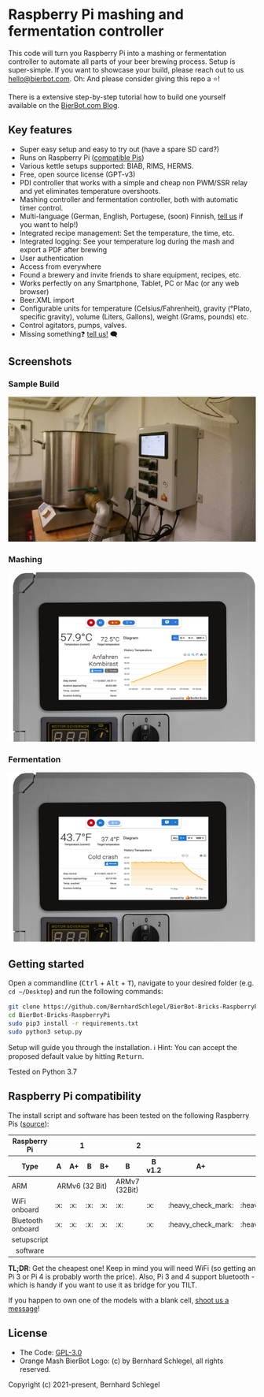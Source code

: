 # Raspberry Pi mashing and fermentation controller

This code will turn you Raspberry Pi into a mashing or fermentation controller to automate all parts of your beer brewing process. Setup is super-simple. If you want to showcase your build, please reach out to us [hello@bierbot.com](mailto:hello@bierbot.com). Oh: And please consider giving this repo a ⭐!

There is a extensive step-by-step tutorial how to build one yourself available on the [BierBot.com Blog](https://bierbot.com/blog/howto/howto-build-a-raspberry-pi-based-brewing-control/).

## Key features

- Super easy setup and easy to try out (have a spare SD card?)
- Runs on Raspberry Pi ([compatible Pis](#raspberry-pi-compatibility))
- Various kettle setups supported: BIAB, RIMS, HERMS.
- Free, open source license (GPT-v3)
- PDI controller that works with a simple and cheap non PWM/SSR relay and yet eliminates temperature overshoots.
- Mashing controller and fermentation controller, both with automatic timer control.
- Multi-language (German, English, Portugese, (soon) Finnish, [tell us](https://bierbot.com/contact/) if you want to help!)
- Integrated recipe management: Set the temperature, the time, etc.
- Integrated logging: See your temperature log during the mash and export a PDF after brewing
- User authentication
- Access from everywhere
- Found a brewery and invite friends to share equipment, recipes, etc.
- Works perfectly on any Smartphone, Tablet, PC or Mac (or any web browser)
- Beer.XML import
- Configurable units for temperature (Celsius/Fahrenheit), gravity (°Plato, specific gravity), volume (Liters, Gallons), weight (Grams, pounds) etc.
- Control agitators, pumps, valves.
- Missing something❓  [tell us!](https://github.com/BernhardSchlegel/BierBot-Bricks-RaspberryPi/issues/new) 🗨️

## Screenshots

### Sample Build

![Rasbperry Pi Brewing control using BierBot Bricks](docs/real.jpg)

### Mashing

![Display in mashing](docs/brewery_control_mashing_small_1080.png)

### Fermentation

![Display during fermentation](docs/brewery_control_fermentation_small_1080.png)

## Getting started

Open a commandline (<kbd>Ctrl</kbd> + <kbd>Alt</kbd> + <kbd>T</kbd>), navigate to your desired folder (e.g. `cd ~/Desktop`) and run the following commands:

```bash
git clone https://github.com/BernhardSchlegel/BierBot-Bricks-RaspberryPi.git
cd BierBot-Bricks-RaspberryPi
sudo pip3 install -r requirements.txt
sudo python3 setup.py
```

Setup will guide you through the installation. :information_source: Hint: You can accept the proposed default value by hitting <kbd>Return</kbd>.

Tested on Python 3.7

## Raspberry Pi compatibility 

The install script and software has been tested on the following
Raspberry Pis ([source](https://de.wikipedia.org/wiki/Raspberry_Pi)):

<table>
   <thead>
      <tr>
         <th>Raspberry Pi</th>
         <th colspan=4>1</th>
         <th colspan=2>2</th>
         <th colspan=3>3</th>
         <th colspan=1>4</th>
      </tr>
         <tr>
            <th>Type</th>
            <th>A</th>
            <th>A+</th>
            <th>B</th>
            <th>B+</th>
            <th>B</th>
            <th>B v1.2</th>
            <th>A+</th>
            <th>B v.1.2</th>
            <th>B+</th>
            <th>B</th>
         </tr>
   </thead>
   <tbody>
      <tr>
         <td>ARM</td>
         <td align="center" colspan=4>ARMv6 (32 Bit)</td>
         <td>ARMv7 (32Bit)</td>
         <td align="center"colspan=5>ARMv8 (64 Bit)</td>
      </tr>
      <tr>
         <td>WiFi onboard</td>
         <td>:x:</td>
         <td>:x:</td>
         <td>:x:</td>
         <td>:x:</td>
         <td>:x:</td>
         <td>:x:</td>
         <td>:heavy_check_mark:</td>
         <td>:heavy_check_mark:</td>
         <td>:heavy_check_mark:</td>
         <td>:heavy_check_mark:</td>
      </tr>
      <tr>
         <td>Bluetooth onboard</td>
         <td>:x:</td>
         <td>:x:</td>
         <td>:x:</td>
         <td>:x:</td>
         <td>:x:</td>
         <td>:x:</td>
         <td>:heavy_check_mark:</td>
         <td>:heavy_check_mark:</td>
         <td>:heavy_check_mark:</td>
         <td>:heavy_check_mark:</td>
      </tr>
      <tr align="center">
         <td>setupscript</td>
         <td></td>
         <td></td>
         <td></td>
         <td></td>
         <td></td>
         <td></td>
         <td></td>
         <td></td>
         <td></td>
         <td>:heavy_check_mark:</td>
      </tr>
      <tr align="center">
         <td>software</td>
         <td></td>
         <td></td>
         <td></td>
         <td></td>
         <td></td>
         <td></td>
         <td></td>
         <td></td>
         <td></td>
         <td>:heavy_check_mark:</td>
      </tr>
   </tbody>
</table>

**TL;DR**: Get the cheapest one! Keep in mind you will need WiFi (so getting an Pi 3 or Pi 4 is probably worth the price). Also, Pi 3 and 4 support bluetooth - which is handy if you want to use it as bridge for you TILT.

If you happen to own one of the models with a blank cell, [shoot us a message](https://bierbot.com/contact/)!

## License

-   The Code: [GPL-3.0](http://opensource.org/licenses/MIT)
-   Orange Mash BierBot Logo: (c) by Bernhard Schlegel, all rights reserved.

Copyright (c) 2021-present, Bernhard Schlegel
